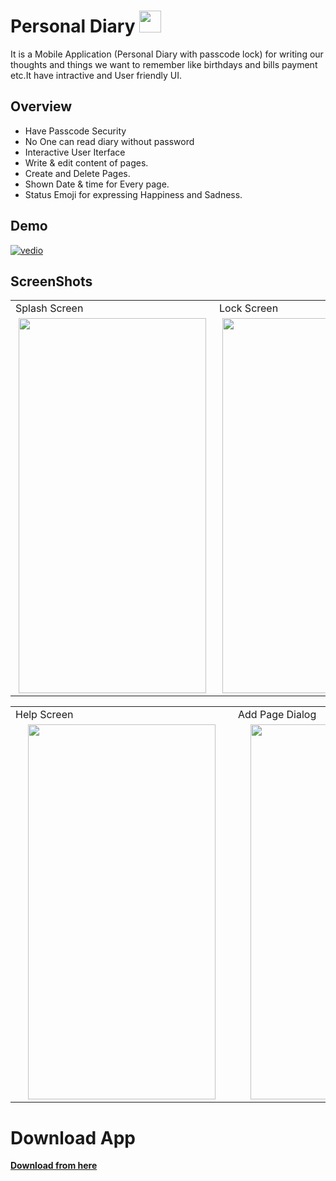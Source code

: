 # Personal Diary <img src = "https://user-images.githubusercontent.com/61556206/110303786-d1142800-8020-11eb-9122-04d355f0991b.png" width = "35" height = "35">
It is a Mobile Application (Personal Diary with passcode lock) for writing our thoughts and things we want to remember like birthdays and bills payment etc.It have intractive and User friendly UI. 
## Overview
- Have Passcode Security 
- No One can read diary without password
- Interactive User Iterface
- Write & edit content of pages.
- Create and Delete Pages.
- Shown Date & time for Every page.
- Status Emoji for expressing Happiness and Sadness.

## Demo
[![vedio](https://user-images.githubusercontent.com/61556206/110300976-9492fd00-801d-11eb-83b5-29bac00aa4a3.gif)](https://user-images.githubusercontent.com/61556206/110301421-11be7200-801e-11eb-9c3e-ef0e3edd9f12.mp4)
## ScreenShots
<table>
  <tr>
    <td>Splash Screen</td>
     <td>Lock Screen</td>
     <td>Home Screen</td>
  </tr>
  <tr>
    <td><img src = "https://user-images.githubusercontent.com/61556206/110298094-2e58ab00-801a-11eb-98cb-65a95e9d9770.jpg" width = "300" height = "600" hspace="5"></td>
    <td><img src = "https://user-images.githubusercontent.com/61556206/110298108-331d5f00-801a-11eb-87fa-8aa4d8c91363.jpg" width = "300" height = "600" hspace="5"></td>
    <td><img src = "https://user-images.githubusercontent.com/61556206/110298117-357fb900-801a-11eb-9363-2d3e880735a9.jpg" width = "300" height = "600" hspace="5"></td>
  </tr>
 </table>
 <table>
  <tr>
    <td>Help Screen</td>
     <td>Add Page Dialog</td>
  </tr>
  <tr>
    <td><img src = "https://user-images.githubusercontent.com/61556206/110298125-37e21300-801a-11eb-85f7-f0ca4a536ba8.jpg" width = "300" height = "600" hspace="20"></td>
    <td><img src = "https://user-images.githubusercontent.com/61556206/110298131-3add0380-801a-11eb-8104-94a94bcc423e.jpg" width = "300" height = "600" hspace="20"></td>
  </tr>
 </table>

# Download App
[**Download from here**](https://1drv.ms/u/s!AkXlM134GfrsiUPjgz3K6NkBq1VM?e=znfgHi)


